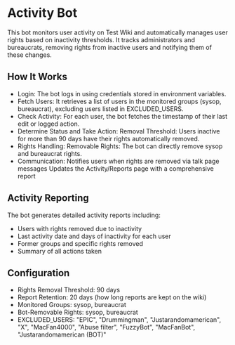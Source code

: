 # Activity Bot
This bot monitors user activity on Test Wiki and automatically manages user rights based on inactivity thresholds. It tracks administrators and bureaucrats, removing rights from inactive users and notifying them of these changes.

## How It Works

* Login: The bot logs in using credentials stored in environment variables.
* Fetch Users: It retrieves a list of users in the monitored groups (sysop, bureaucrat), excluding users listed in EXCLUDED_USERS.
* Check Activity: For each user, the bot fetches the timestamp of their last edit or logged action.
* Determine Status and Take Action:
   Removal Threshold: Users inactive for more than 90 days have their rights automatically removed.
* Rights Handling:
   Removable Rights: The bot can directly remove sysop and bureaucrat rights.
* Communication:
   Notifies users when rights are removed via talk page messages
   Updates the Activity/Reports page with a comprehensive report



## Activity Reporting
The bot generates detailed activity reports including:
 * Users with rights removed due to inactivity
 * Last activity date and days of inactivity for each user
 * Former groups and specific rights removed
 * Summary of all actions taken

## Configuration

* Rights Removal Threshold: 90 days
* Report Retention: 20 days (how long reports are kept on the wiki)
* Monitored Groups: sysop, bureaucrat
* Bot-Removable Rights: sysop, bureaucrat
* EXCLUDED_USERS: "EPIC", "Drummingman", "Justarandomamerican", "X", "MacFan4000", "Abuse filter", "FuzzyBot", "MacFanBot", "Justarandomamerican (BOT)"

